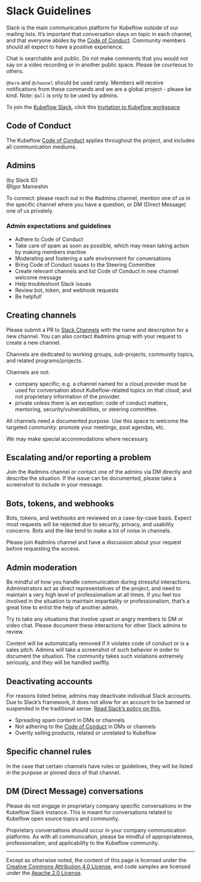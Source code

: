 # Slack Guidelines

Slack is the main communication platform for Kubeflow outside of our mailing
lists. It’s important that conversation stays on topic in each channel, and that
everyone abides by the [Code of Conduct](https://github.com/kubeflow/community/blob/master/CODE_OF_CONDUCT.md). Community
members should all expect to have a positive experience.

Chat is searchable and public. Do not make comments that you would not say on a
video recording or in another public space. Please be courteous to others.

`@here` and `@channel` should be used rarely. Members will receive notifications
from these commands and we are a global project - please be kind. Note: `@all`
is only to be used by admins.

To join the [Kubeflow Slack](https://kubeflow.slack.com), click this [Invitation to Kubeflow workspace](https://www.kubeflow.org/docs/about/community/#kubeflow-slack)

## Code of Conduct

The Kubeflow [Code of Conduct](https://github.com/kubeflow/community/blob/master/CODE_OF_CONDUCT.md) applies throughout the
project, and includes all communication mediums.

## Admins

(by Slack ID)\
@Igor Mameshin

To connect: please reach out in the #admins channel, mention one of us in the specific channel where you have a question, or DM (Direct Message) one of us privately.

### Admin expectations and guidelines

- Adhere to Code of Conduct
- Take care of spam as soon as possible, which may mean taking action by making
  members inactive
- Moderating and fostering a safe environment for conversations
- Bring Code of Conduct issues to the Steering Committee
- Create relevant channels and list Code of Conduct in new channel welcome
  message
- Help troubleshoot Slack issues
- Review bot, token, and webhook requests
- Be helpful!

## Creating channels

Please submit a PR to [Slack Channels](./slack_channels.md) with the name and description for a new channel.
You can also contact #admins group with your request to create a new channel.

Channels are dedicated to working groups, sub-projects, community topics,
and related programs/projects.

Channels are not:

- company specific; e.g. a channel named for a cloud provider must be used for
  conversation about Kubeflow-related topics on that cloud, and not proprietary
  information of the provider.
- private unless there is an exception: code of conduct matters, mentoring,
  security/vulnerabilities, or steering committee.

All channels need a documented purpose. Use this space to welcome the targeted
community: promote your meetings, post agendas, etc.

We may make special accommodations where necessary.

## Escalating and/or reporting a problem

Join the #admins channel or contact one of the admins via DM directly and describe the situation. If the issue can be
documented, please take a screenshot to include in your message.

## Bots, tokens, and webhooks

Bots, tokens, and webhooks are reviewed on a case-by-case basis. Expect most
requests will be rejected due to security, privacy, and usability concerns. Bots
and the like tend to make a lot of noise in channels.

Please join #admins channel and have a discussion about your request before
requesting the access.

## Admin moderation

Be mindful of how you handle communication during stressful interactions.
Administrators act as direct representatives of the project, and need to
maintain a very high level of professionalism at all times. If you feel too
involved in the situation to maintain impartiality or professionalism, that’s a
great time to enlist the help of another admin.

Try to take any situations that involve upset or angry members to DM or video
chat. Please document these interactions for other Slack admins to review.

Content will be automatically removed if it violates code of conduct or is a
sales pitch. Admins will take a screenshot of such behavior in order to document
the situation. The community takes such violations extremely seriously, and they will
be handled swiftly.

## Deactivating accounts

For reasons listed below, admins may deactivate individual Slack accounts. Due
to Slack’s framework, it does not allow for an account to be banned or suspended
in the traditional sense.
[Read Slack’s policy on this.](https://get.Slack.help/hc/en-us/articles/204475027-Deactivate-a-member-s-account)

- Spreading spam content in DMs or channels
- Not adhering to the [Code of Conduct](https://github.com/kubeflow/community/blob/master/CODE_OF_CONDUCT.md) in DMs or channels
- Overtly selling products, related or unrelated to Kubeflow

## Specific channel rules

In the case that certain channels have rules or guidelines, they will be listed
in the purpose or pinned docs of that channel.

## DM (Direct Message) conversations

Please do not engage in proprietary company specific conversations in the
Kubeflow  Slack instance. This is meant for conversations related to Kubeflow open
source topics and community.

Proprietary conversations should occur in your company communication platforms.
As with all communication, please be mindful of appropriateness,
professionalism, and applicability to the Kubeflow community.

---

Except as otherwise noted, the content of this page is licensed under the
[Creative Commons Attribution 4.0 License](https://creativecommons.org/licenses/by/4.0/),
and code samples are licensed under the
[Apache 2.0 License](https://www.apache.org/licenses/LICENSE-2.0).
